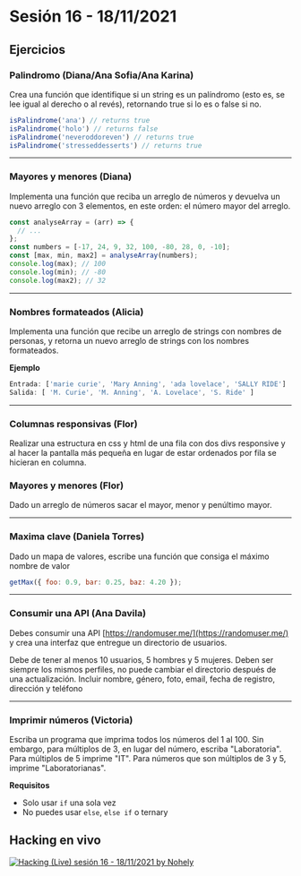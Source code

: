 # Sesión 16 - 18/11/2021

## Ejercicios

### Palindromo (Diana/Ana Sofia/Ana Karina)

Crea una función que identifique si un string es un palíndromo (esto es, se lee igual al derecho o al revés), retornando true si lo es o false si no.

```js
isPalindrome('ana') // returns true
isPalindrome('holo') // returns false
isPalindrome('neveroddoreven') // returns true
isPalindrome('stresseddesserts') // returns true
```

---

### Mayores y menores (Diana)

Implementa una función que reciba un arreglo de números y devuelva un nuevo arreglo
con 3 elementos, en este orden:
el número mayor del arreglo.

```js
const analyseArray = (arr) => {
  // ...
};
const numbers = [-17, 24, 9, 32, 100, -80, 28, 0, -10];
const [max, min, max2] = analyseArray(numbers);
console.log(max); // 100
console.log(min); // -80
console.log(max2); // 32
```

---

### Nombres formateados (Alicia)

Implementa una función que recibe un arreglo de strings con nombres de personas, y retorna un nuevo arreglo de strings con los nombres formateados.

__Ejemplo__

```js
Entrada: ['marie curie', 'Mary Anning', 'ada lovelace', 'SALLY RIDE']
Salida: [ 'M. Curie', 'M. Anning', 'A. Lovelace', 'S. Ride' ]
```

---

### Columnas responsivas (Flor)

Realizar una estructura en css y html de una fila con dos divs responsive  y al hacer la pantalla más pequeña en lugar de estar ordenados por fila se hicieran en columna.

### Mayores y menores (Flor)

Dado un arreglo de números sacar el mayor, menor y penúltimo mayor.

---

### Maxima clave (Daniela Torres)

Dado un mapa de valores, escribe una función que consiga el máximo nombre de valor

```js
getMax({ foo: 0.9, bar: 0.25, baz: 4.20 });
```

---

### Consumir una API (Ana Davila)

Debes consumir una  API [https://randomuser.me/](https://randomuser.me/) y crea una interfaz que entregue un directorio de usuarios.

Debe de tener al menos 10 usuarios, 5 hombres y 5 mujeres. Deben ser siempre los mismos perfiles, no puede cambiar el directorio después de una actualización. Incluir nombre, género, foto, email, fecha de registro, dirección y teléfono

---

### Imprimir números (Victoria)

Escriba un programa que imprima todos los números del 1 al 100.
Sin embargo, para múltiplos de 3, en lugar del número, escriba "Laboratoria".
Para múltiplos de 5 imprime "IT".
Para números que son múltiplos de 3 y 5, imprime "Laboratorianas".

__Requisitos__

* Solo usar `if` una sola vez
* No puedes usar `else`, `else if` o ternary

## Hacking en vivo

[![Hacking (Live) sesión 16 -  18/11/2021 by Nohely](https://i3.ytimg.com/vi/1d6ISoJeRBY/hqdefault.jpg)](https://www.youtube.com/watch?v=1d6ISoJeRBY)
